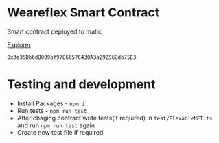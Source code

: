 # Weareflex Smart Contract

Smart contract deployed to matic

[Explorer](https://mumbai.polygonscan.com/address/0x3e35Db6dB009bf9786657C430A3a292568db75E3#code)
```
0x3e35Db6dB009bf9786657C430A3a292568db75E3
```

# Testing and development

- Install Packages - `npm i`
- Run tests - `npm run test`
- After chaging contract write tests(if required) in `test/FlexableNFT.ts` and run `npm run test` again
- Create new test file if required